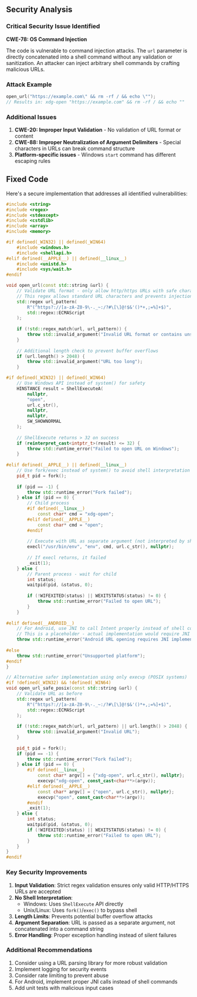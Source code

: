 ## Security Analysis

### Critical Security Issue Identified

**CWE-78: OS Command Injection**

The code is vulnerable to command injection attacks. The `url` parameter is directly concatenated into a shell command without any validation or sanitization. An attacker can inject arbitrary shell commands by crafting malicious URLs.

### Attack Example
```cpp
open_url("https://example.com\" && rm -rf / && echo \"");
// Results in: xdg-open "https://example.com" && rm -rf / && echo ""
```

### Additional Issues

1. **CWE-20: Improper Input Validation** - No validation of URL format or content
2. **CWE-88: Improper Neutralization of Argument Delimiters** - Special characters in URLs can break command structure
3. **Platform-specific issues** - Windows `start` command has different escaping rules

## Fixed Code

Here's a secure implementation that addresses all identified vulnerabilities:

```cpp
#include <string>
#include <regex>
#include <stdexcept>
#include <cstdlib>
#include <array>
#include <memory>

#if defined(_WIN32) || defined(_WIN64)
    #include <windows.h>
    #include <shellapi.h>
#elif defined(__APPLE__) || defined(__linux__)
    #include <unistd.h>
    #include <sys/wait.h>
#endif

void open_url(const std::string &url) {
    // Validate URL format - only allow http/https URLs with safe characters
    // This regex allows standard URL characters and prevents injection
    std::regex url_pattern(
        R"(^https?://[a-zA-Z0-9\-._~:/?#\[\]@!$&'()*+,;=%]+$)",
        std::regex::ECMAScript
    );
    
    if (!std::regex_match(url, url_pattern)) {
        throw std::invalid_argument("Invalid URL format or contains unsafe characters");
    }
    
    // Additional length check to prevent buffer overflows
    if (url.length() > 2048) {
        throw std::invalid_argument("URL too long");
    }

#if defined(_WIN32) || defined(_WIN64)
    // Use Windows API instead of system() for safety
    HINSTANCE result = ShellExecuteA(
        nullptr,
        "open",
        url.c_str(),
        nullptr,
        nullptr,
        SW_SHOWNORMAL
    );
    
    // ShellExecute returns > 32 on success
    if (reinterpret_cast<intptr_t>(result) <= 32) {
        throw std::runtime_error("Failed to open URL on Windows");
    }
    
#elif defined(__APPLE__) || defined(__linux__)
    // Use fork/exec instead of system() to avoid shell interpretation
    pid_t pid = fork();
    
    if (pid == -1) {
        throw std::runtime_error("Fork failed");
    } else if (pid == 0) {
        // Child process
        #if defined(__linux__)
            const char* cmd = "xdg-open";
        #elif defined(__APPLE__)
            const char* cmd = "open";
        #endif
        
        // Execute with URL as separate argument (not interpreted by shell)
        execl("/usr/bin/env", "env", cmd, url.c_str(), nullptr);
        
        // If execl returns, it failed
        _exit(1);
    } else {
        // Parent process - wait for child
        int status;
        waitpid(pid, &status, 0);
        
        if (!WIFEXITED(status) || WEXITSTATUS(status) != 0) {
            throw std::runtime_error("Failed to open URL");
        }
    }
    
#elif defined(__ANDROID__)
    // For Android, use JNI to call Intent properly instead of shell command
    // This is a placeholder - actual implementation would require JNI
    throw std::runtime_error("Android URL opening requires JNI implementation");
    
#else
    throw std::runtime_error("Unsupported platform");
#endif
}

// Alternative safer implementation using only execvp (POSIX systems)
#if !defined(_WIN32) && !defined(_WIN64)
void open_url_safe_posix(const std::string &url) {
    // Validate URL as before
    std::regex url_pattern(
        R"(^https?://[a-zA-Z0-9\-._~:/?#\[\]@!$&'()*+,;=%]+$)",
        std::regex::ECMAScript
    );
    
    if (!std::regex_match(url, url_pattern) || url.length() > 2048) {
        throw std::invalid_argument("Invalid URL");
    }
    
    pid_t pid = fork();
    if (pid == -1) {
        throw std::runtime_error("Fork failed");
    } else if (pid == 0) {
        #if defined(__linux__)
            const char* argv[] = {"xdg-open", url.c_str(), nullptr};
            execvp("xdg-open", const_cast<char**>(argv));
        #elif defined(__APPLE__)
            const char* argv[] = {"open", url.c_str(), nullptr};
            execvp("open", const_cast<char**>(argv));
        #endif
        _exit(1);
    } else {
        int status;
        waitpid(pid, &status, 0);
        if (!WIFEXITED(status) || WEXITSTATUS(status) != 0) {
            throw std::runtime_error("Failed to open URL");
        }
    }
}
#endif
```

### Key Security Improvements

1. **Input Validation**: Strict regex validation ensures only valid HTTP/HTTPS URLs are accepted
2. **No Shell Interpretation**: 
   - Windows: Uses `ShellExecute` API directly
   - Unix/Linux: Uses `fork()`/`exec()` to bypass shell
3. **Length Limits**: Prevents potential buffer overflow attacks
4. **Argument Separation**: URL is passed as a separate argument, not concatenated into a command string
5. **Error Handling**: Proper exception handling instead of silent failures

### Additional Recommendations

1. Consider using a URL parsing library for more robust validation
2. Implement logging for security events
3. Consider rate limiting to prevent abuse
4. For Android, implement proper JNI calls instead of shell commands
5. Add unit tests with malicious input cases